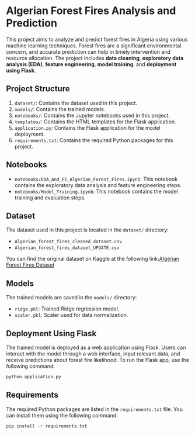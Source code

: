 # Algerian Forest Fires Analysis and Prediction

This project aims to analyze and predict forest fires in Algeria using various machine learning techniques. Forest fires are a significant environmental concern, and accurate prediction can help in timely intervention and resource allocation. The project includes **data cleaning**, **exploratory data analysis (EDA)**, **feature engineering**, **model training**, and **deployment using Flask**.


## Project Structure
1. `dataset/`: Contains the dataset used in this project.
2. `models/`: Contains the trained models.
3. `notebooks/`: Contains the Jupyter notebooks used in this project.
4. `templates/`: Contains the HTML templates for the Flask application.
5. `application.py`: Contains the Flask application for the model deployment.
6. `requirements.txt`: Contains the required Python packages for this project.

## Notebooks

- `notebooks/EDA_And_FE_Algerian_Forest_Fires.ipynb`: This notebook contains the exploratory data analysis and feature engineering steps.
- `notebooks/Model_Training.ipynb`: This notebook contains the model training and evaluation steps.

## Dataset

The dataset used in this project is located in the `dataset/` directory:
- `Algerian_forest_fires_cleaned_dataset.csv`
- `Algerian_forest_fires_dataset_UPDATE.csv`

You can find the original dataset on Kaggle at the following link:[Algerian Forest Fires Dataset](https://www.kaggle.com/datasets/mbharti321/algerian-forest-fires-dataset-updatecsv)

## Models

The trained models are saved in the `models/` directory:
- `ridge.pkl`: Trained Ridge regression model.
- `scaler.pkl`: Scaler used for data normalization.

## Deployment Using Flask

The trained model is deployed as a web application using Flask. Users can interact with the model through a web interface, input relevant data, and receive predictions about forest fire likelihood. To run the Flask app, use the following command:

```sh
python application.py
```

## Requirements

The required Python packages are listed in the `requirements.txt` file. You can install them using the following command:

```sh
pip install -r requirements.txt
```